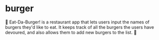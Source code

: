 # burger

:hamburger: Eat-Da-Burger! is a restaurant app that lets users input the names of burgers they'd like to eat. It keeps track of all the burgers the users have devoured, and also allows them to add new burgers to the list. :hamburger: